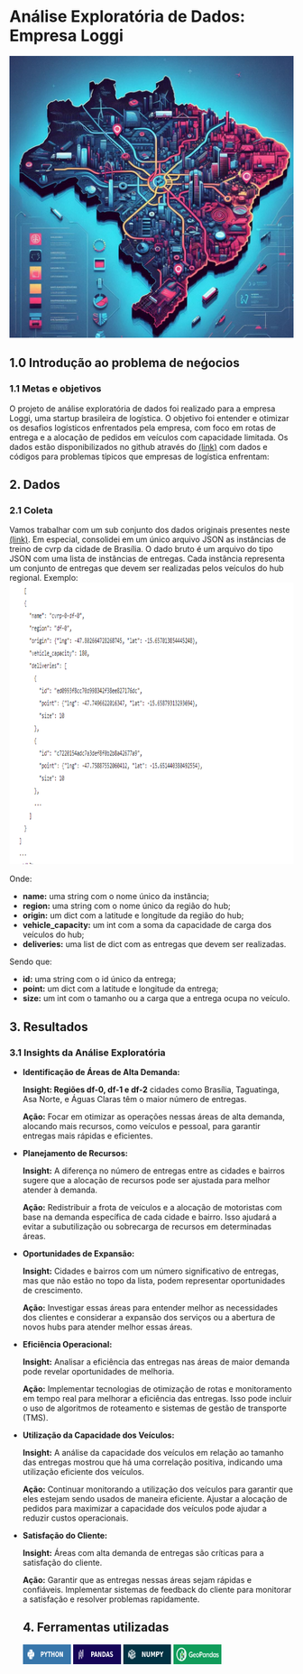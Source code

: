<!DOCTYPE html>
<html>

 <link rel="stylesheet" href="styles.css">
<body>
    <h1>Análise Exploratória de Dados: Empresa Loggi</h1>
    <img src="images/project1_1.jpeg" alt="Uma bela paisagem" width="900" height="500" title="Clique para ampliar">
    <h2>1.0 Introdução ao problema de neǵocios</h2>
     <h3>1.1 Metas e objetivos</h3>
    <p>O projeto de análise exploratória de dados foi realizado para a empresa Loggi, uma startup brasileira de logística. O objetivo foi entender e otimizar os desafios logísticos enfrentados pela empresa, com foco em rotas de entrega e a alocação de pedidos em veículos com capacidade limitada.
     Os dados estão disponibilizados no github através do <a href="https://github.com/loggi/loggibud" target="_blank">(link)</a> com dados e códigos para problemas típicos que empresas de logística enfrentam: 
</p>
 <h2>2. Dados </h2>
 <h3>2.1 Coleta</h3> Vamos trabalhar com um sub conjunto dos dados originais presentes neste <a href="https://github.com/loggi/loggibud">(link)</a>. Em especial, consolidei em um único arquivo JSON as instâncias de treino de cvrp da cidade de Brasília.
 O dado bruto é um arquivo do tipo JSON com uma lista de instâncias de entregas. Cada instância representa um conjunto de entregas que devem ser realizadas pelos veículos do hub regional. Exemplo:</h3>
<img src="images/dado_brutojson_.png" alt="Uma bela paisagem" width="900" height="500" title="Clique para ampliar">
 <p>Onde:</p>
    <ul>
        <li><strong>name:</strong> uma string com o nome único da instância;</li>
        <li><strong>region:</strong> uma string com o nome único da região do hub;</li>
        <li><strong>origin:</strong> um dict com a latitude e longitude da região do hub;</li>
        <li><strong>vehicle_capacity:</strong> um int com a soma da capacidade de carga dos veículos do hub;</li>
        <li><strong>deliveries:</strong> uma list de dict com as entregas que devem ser realizadas.</li>
    </ul>
  <p>Sendo que:</p>
    <ul>
        <li><strong>id:</strong> uma string com o id único da entrega;</li>
        <li><strong>point:</strong> um dict com a latitude e longitude da entrega;</li>
        <li><strong>size:</strong> um int com o tamanho ou a carga que a entrega ocupa no veículo.</li>
    </ul> 
<h2>3. Resultados</h2>
<h3>3.1 Insights da Análise Exploratória</h3>
<p> 
<ul>
  <li><P><b>Identificação de Áreas de Alta Demanda:</b></P></li>
<P><b>Insight:</b><b> Regiões df-0, df-1 e df-2</b> cidades como Brasília, Taguatinga, Asa Norte, e Águas Claras têm o maior número de entregas.</P>
<P><b>Ação:</b> Focar em otimizar as operações nessas áreas de alta demanda, alocando mais recursos, como veículos e pessoal, para garantir entregas mais rápidas e eficientes.</P>

<P><li><b>Planejamento de Recursos:</b></P></li>
<P><b>Insight:</b> A diferença no número de entregas entre as cidades e bairros sugere que a alocação de recursos pode ser ajustada para melhor atender à demanda.</P>
<P><b>Ação:</b> Redistribuir a frota de veículos e a alocação de motoristas com base na demanda específica de cada cidade e bairro. Isso ajudará a evitar a subutilização ou sobrecarga de recursos em determinadas áreas.</P>

<P><li><b>Oportunidades de Expansão:</b></P></li>
<P><b>Insight:</b> Cidades e bairros com um número significativo de entregas, mas que não estão no topo da lista, podem representar oportunidades de crescimento.</P>
<P><b>Ação:</b> Investigar essas áreas para entender melhor as necessidades dos clientes e considerar a expansão dos serviços ou a abertura de novos hubs para atender melhor essas áreas.</P>

<P><li><b>Eficiência Operacional:</b></P></li>
<P><b>Insight:</b> Analisar a eficiência das entregas nas áreas de maior demanda pode revelar oportunidades de melhoria.
<P><b>Ação:</b> Implementar tecnologias de otimização de rotas e monitoramento em tempo real para melhorar a eficiência das entregas. Isso pode incluir o uso de algoritmos de roteamento e sistemas de gestão de transporte (TMS).</P>

<P><li><b>Utilização da Capacidade dos Veículos:</b></P></li>
<P><b>Insight:</b> A análise da capacidade dos veículos em relação ao tamanho das entregas mostrou que há uma correlação positiva, indicando uma utilização eficiente dos veículos.
<P><b>Ação:</b> Continuar monitorando a utilização dos veículos para garantir que eles estejam sendo usados de maneira eficiente. Ajustar a alocação de pedidos para maximizar a capacidade dos veículos pode ajudar a reduzir custos operacionais.

<P><li><b>Satisfação do Cliente:</b></P></li>
<P><b>Insight:</b> Áreas com alta demanda de entregas são críticas para a satisfação do cliente.<P>
<P><b>Ação:</b> Garantir que as entregas nessas áreas sejam rápidas e confiáveis. Implementar sistemas de feedback do cliente para monitorar a satisfação e resolver problemas rapidamente.
</p>
  
<h2>4. Ferramentas utilizadas</h2>
<img src="images/img_python.svg" alt="Uma bela paisagem" width="85" height="35" title="Clique para ampliar">
<img src="images/img_pandas.svg" alt="Uma bela paisagem" width="85" height="35" title="Clique para ampliar">
<img src="images/img_numpy.svg" alt="Uma bela paisagem" width="85" height="35" title="Clique para ampliar">
<img src="images/img_geopandas.png" alt="Uma bela paisagem" width="85" height="35" title="Clique para ampliar">

</body>
</html>
